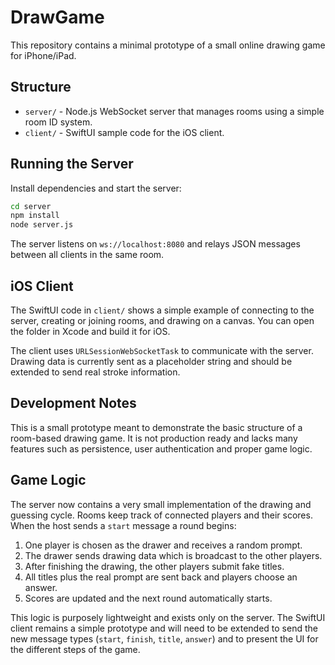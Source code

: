 # DrawGame

This repository contains a minimal prototype of a small online drawing game for iPhone/iPad.

## Structure

- `server/` - Node.js WebSocket server that manages rooms using a simple room ID system.
- `client/` - SwiftUI sample code for the iOS client.

## Running the Server

Install dependencies and start the server:

```bash
cd server
npm install
node server.js
```

The server listens on `ws://localhost:8080` and relays JSON messages between all clients in the same room.

## iOS Client

The SwiftUI code in `client/` shows a simple example of connecting to the server, creating or joining rooms, and drawing on a canvas. You can open the folder in Xcode and build it for iOS.

The client uses `URLSessionWebSocketTask` to communicate with the server. Drawing data is currently sent as a placeholder string and should be extended to send real stroke information.

## Development Notes

This is a small prototype meant to demonstrate the basic structure of a room-based drawing game. It is not production ready and lacks many features such as persistence, user authentication and proper game logic.

## Game Logic

The server now contains a very small implementation of the drawing and guessing
cycle. Rooms keep track of connected players and their scores. When the host
sends a `start` message a round begins:

1. One player is chosen as the drawer and receives a random prompt.
2. The drawer sends drawing data which is broadcast to the other players.
3. After finishing the drawing, the other players submit fake titles.
4. All titles plus the real prompt are sent back and players choose an answer.
5. Scores are updated and the next round automatically starts.

This logic is purposely lightweight and exists only on the server. The SwiftUI
client remains a simple prototype and will need to be extended to send the new
message types (`start`, `finish`, `title`, `answer`) and to present the UI for
the different steps of the game.
